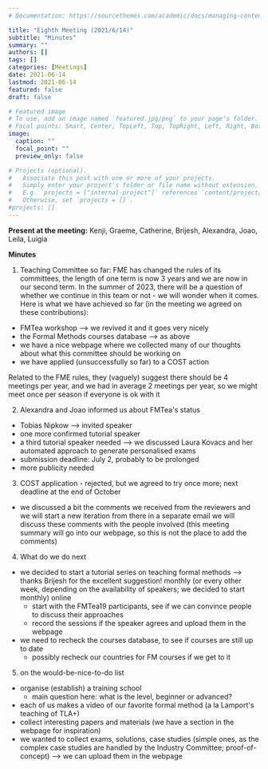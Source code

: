 ```yaml
---
# Documentation: https://sourcethemes.com/academic/docs/managing-content/

title: "Eighth Meeting (2021/6/14)"
subtitle: "Minutes"
summary: ""
authors: []
tags: []
categories: [Meetings]
date: 2021-06-14
lastmod: 2021-06-14
featured: false
draft: false

# Featured image
# To use, add an image named `featured.jpg/png` to your page's folder.
# Focal points: Smart, Center, TopLeft, Top, TopRight, Left, Right, BottomLeft, Bottom, BottomRight.
image:
  caption: ""
  focal_point: ""
  preview_only: false

# Projects (optional).
#   Associate this post with one or more of your projects.
#   Simply enter your project's folder or file name without extension.
#   E.g. `projects = ["internal-project"]` references `content/project/deep-learning/index.md`.
#   Otherwise, set `projects = []`.
#projects: []
---
```

**Present at the meeting:** Kenji, Graeme, Catherine, Brijesh, Alexandra, Joao, Leila, Luigia

**Minutes**
 
1. Teaching Committee so far: FME has changed the rules of its committees, the length of one term is now 3 years and we are now in our second term. In the summer of 2023, there will be a question of whether we continue in this team or not - we will wonder when it comes. Here is what we have achieved so far (in the meeting we agreed on these contributions):
- FMTea workshop --> we revived it and it goes very nicely
- the Formal Methods courses database --> as above
- we have a nice webpage where we collected many of our thoughts about what this committee should be working on
- we have applied (unsuccessfully so far) to a COST action

Related to the FME rules, they (vaguely) suggest there should be 4 meetings per year, and we had in average 2 meetings per year, so we might meet once per season if everyone is ok with it

2. Alexandra and Joao informed us about FMTea's status
- Tobias Nipkow --> invited speaker
- one more confirmed tutorial speaker
- a third tutorial speaker needed --> we discussed Laura Kovacs and her automated approach to generate personalised exams
- submission deadline: July 2, probably to be prolonged
- more publicity needed 

3. COST application - rejected, but we agreed to try once more; next deadline at the end of October
- we discussed a bit the comments we received from the reviewers and we will start a new iteration from there
in a separate email we will discuss these comments with the people involved (this meeting summary will go into our webpage, so this is not the place to add the comments)

4. What do we do next
- we decided to start a tutorial series on teaching formal methods --> thanks Brijesh for the excellent suggestion!
monthly (or every other week, depending on the availability of speakers; we decided to start monthly)
online
  - start with the FMTea19 participants, see if we can convince people to discuss their approaches
  - record the sessions if the speaker agrees and upload them in the webpage
- we need to recheck the courses database, to see if courses are still up to date
  - possibly recheck our countries for FM courses if we get to it

5. on the would-be-nice-to-do list
- organise (establish) a training school
  - main question here: what is the level, beginner or advanced?
- each of us makes a video of our favorite formal method (a la Lamport's teaching of TLA+)
- collect interesting papers and materials (we have a section in the webpage for inspiration)
- we wanted to collect exams, solutions, case studies (simple ones, as the complex case studies are handled by the Industry Committee; proof-of-concept) --> we can upload them in the webpage
 



